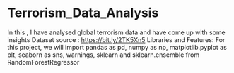 # Terrorism_Data_Analysis
In this , I have analysed global terrorism data and have come up with some insights
Dataset source :  https://bit.ly/2TK5Xn5
Libraries and Features:
For this project, we will import pandas as pd, numpy as np, matplotlib.pyplot as plt, seaborn as sns, warnings, sklearn and sklearn.ensemble from RandomForestRegressor
